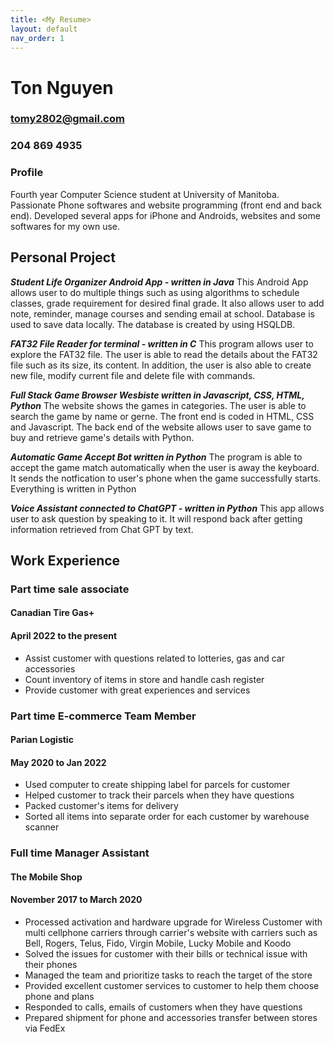 ```yaml
---
title: <My Resume>
layout: default
nav_order: 1
---
```


# Ton Nguyen
### tomy2802@gmail.com
### 204 869 4935
### Profile

Fourth year Computer Science student at University of Manitoba. Passionate Phone softwares and website programming (front end and back end). Developed several apps for iPhone and Androids, websites and some softwares for my own use.

## Personal Project

***Student Life Organizer Android App - written in Java***
This Android App allows user to do multiple things such as using algorithms to schedule classes, grade requirement for desired final grade.
It also allows user to add note, reminder, manage courses and sending email at school. Database is used to save data locally. The database is
created by using HSQLDB.

***FAT32 File Reader for terminal - written in C***
This program allows user to explore the FAT32 file. The user is able to read the details about the FAT32 file such as its size, its content.
In addition, the user is also able to create new file, modify current file and delete file with commands.

***Full Stack Game Browser Wesbiste written in Javascript, CSS, HTML, Python***
The website shows the games in categories. The user is able to search the game by name or gerne. The front end is coded in HTML, CSS and Javascript.
The back end of the website allows user to save game to buy and retrieve game's details with Python.

***Automatic Game Accept Bot written in Python***
The program is able to accept the game match automatically when the user is away the keyboard. It sends the notfication to user's phone when the game
successfully starts. Everything is written in Python
  
***Voice Assistant connected to ChatGPT - written in Python***
This app allows user to ask question by speaking to it. It will respond back after getting information retrieved from Chat GPT by text.

## Work Experience

### Part time sale associate
#### Canadian Tire Gas+ 
#### April 2022 to the present
- Assist customer with questions related to lotteries, gas and car accessories
- Count inventory of items in store and handle cash register
- Provide customer with great experiences and services


### Part time E-commerce Team Member
#### Parian Logistic
#### May 2020 to Jan 2022
- Used computer to create shipping label for parcels for customer
- Helped customer to track their parcels when they have questions
- Packed customer's items for delivery
- Sorted all items into separate order for each customer by warehouse scanner

### Full time Manager Assistant
#### The Mobile Shop
#### November 2017 to March 2020
- Processed activation and hardware upgrade for Wireless Customer with multi cellphone carriers through carrier's
website with carriers such as Bell, Rogers, Telus, Fido, Virgin Mobile, Lucky Mobile and Koodo
- Solved the issues for customer with their bills or technical issue with their phones
- Managed the team and prioritize tasks to reach the target of the store
- Provided excellent customer services to customer to help them choose phone and plans
- Responded to calls, emails of customers when they have questions
- Prepared shipment for phone and accessories transfer between stores via FedEx


